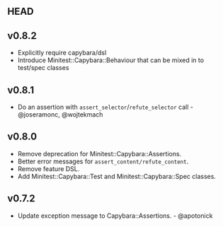 ## HEAD

## v0.8.2

* Explicitly require capybara/dsl
* Introduce Minitest::Capybara::Behaviour that can be mixed in to test/spec classes

## v0.8.1

* Do an assertion with `assert_selector`/`refute_selector` call - @joseramonc, @wojtekmach

## v0.8.0

* Remove deprecation for Minitest::Capybara::Assertions.
* Better error messages for `assert_content/refute_content`.
* Remove feature DSL.
* Add Minitest::Capybara::Test and Minitest::Capybara::Spec classes.

## v0.7.2

* Update exception message to Capybara::Assertions. - @apotonick
